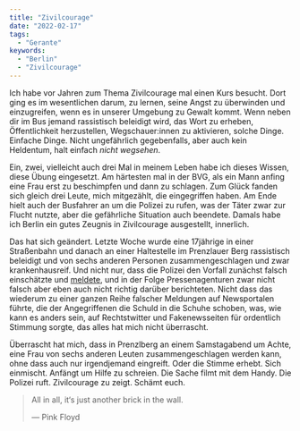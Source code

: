 ```yaml
---
title: "Zivilcourage"
date: "2022-02-17"
tags:
  - "Gerante"
keywords:
  - "Berlin"
  - "Zivilcourage"
---
```


Ich habe vor Jahren zum Thema Zivilcourage mal einen Kurs besucht. Dort ging es im wesentlichen darum, zu lernen, seine Angst zu überwinden und einzugreifen, wenn es in unserer Umgebung zu Gewalt kommt. Wenn neben dir im Bus jemand rassistisch beleidigt wird, das Wort zu erheben, Öffentlichkeit herzustellen, Wegschauer:innen zu aktivieren, solche Dinge. Einfache Dinge. Nicht ungefährlich gegebenfalls, aber auch kein Heldentum, halt einfach _nicht wegsehen_.

Ein, zwei, vielleicht auch drei Mal in meinem Leben habe ich dieses Wissen, diese Übung eingesetzt. Am härtesten mal in der BVG, als ein Mann anfing eine Frau erst zu beschimpfen und dann zu schlagen. Zum Glück fanden sich gleich drei Leute, mich mitgezählt, die eingegriffen haben. Am Ende hielt auch der Busfahrer an um die Polizei zu rufen, was der Täter zwar zur Flucht nutzte, aber die gefährliche Situation auch beendete. Damals habe ich Berlin ein gutes Zeugnis in Zivilcourage ausgestellt, innerlich.

Das hat sich geändert. Letzte Woche wurde eine 17jährige in einer Straßenbahn und danach an einer Haltestelle im Prenzlauer Berg rassistisch beleidigt und von sechs anderen Personen zusammengeschlagen und zwar krankenhausreif. Und nicht nur, dass die Polizei den Vorfall zunächst falsch einschätzte und [meldete](https://www.berlin.de/polizei/polizeimeldungen/2021/pressemitteilung.1174189.php), und in der Folge Pressenagenturen zwar nicht falsch aber eben auch nicht richtig darüber berichteten. Nicht dass das wiederum zu einer ganzen Reihe falscher Meldungen auf Newsportalen führte, die der Angegriffenen die Schuld in die Schuhe schoben, was, wie kann es anders sein, auf Rechtstwitter und Fakenewsseiten für ordentlich Stimmung sorgte, das alles hat mich nicht überrascht.

Überrascht hat mich, dass in Prenzlberg an einem Samstagabend um Achte, eine Frau von sechs anderen Leuten zusammengeschlagen werden kann, ohne dass auch nur irgendjemand eingreift. Oder die Stimme erhebt. Sich einmischt. Anfängt um Hilfe zu schreien. Die Sache filmt mit dem Handy. Die Polizei ruft. Zivilcourage zu zeigt. Schämt euch.

> All in all, it‘s just another brick in the wall.
>
> — Pink Floyd
